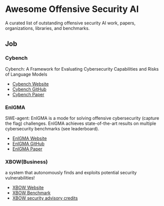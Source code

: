 # Awesome Offensive Security AI

A curated list of outstanding offensive security AI work, papers, organizations, libraries, and benchmarks.

## Job

### Cybench

Cybench: A Framework for Evaluating Cybersecurity Capabilities and Risks of Language Models

- [Cybench Website](https://cybench.github.io/)
- [Cybench GitHub](https://github.com/andyzorigin/cybench)
- [Cybench Paper](https://arxiv.org/abs/2408.08926)

### EnIGMA

SWE-agent: EnIGMA is a mode for solving offensive cybersecurity (capture the flag) challenges. EnIGMA achieves state-of-the-art results on multiple cybersecurity benchmarks (see leaderboard).

- [EnIGMA Website](https://enigma-agent.com)
- [EnIGMA GitHub](https://github.com/SWE-agent)
- [EnIGMA Paper](https://arxiv.org/abs/2409.16165)

### XBOW(Business)

a system that autonomously finds and exploits potential security vulnerabilities!

- [XBOW Website](https://xbow.com/)
- [XBOW Benchmark](https://github.com/xbow-engineering/validation-benchmarks)
- [XBOW security advisory credits](https://github.com/advisories?query=credit%3Axbow-security)